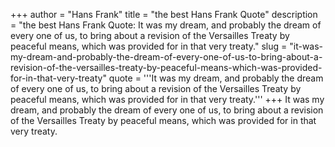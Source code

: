 +++
author = "Hans Frank"
title = "the best Hans Frank Quote"
description = "the best Hans Frank Quote: It was my dream, and probably the dream of every one of us, to bring about a revision of the Versailles Treaty by peaceful means, which was provided for in that very treaty."
slug = "it-was-my-dream-and-probably-the-dream-of-every-one-of-us-to-bring-about-a-revision-of-the-versailles-treaty-by-peaceful-means-which-was-provided-for-in-that-very-treaty"
quote = '''It was my dream, and probably the dream of every one of us, to bring about a revision of the Versailles Treaty by peaceful means, which was provided for in that very treaty.'''
+++
It was my dream, and probably the dream of every one of us, to bring about a revision of the Versailles Treaty by peaceful means, which was provided for in that very treaty.
